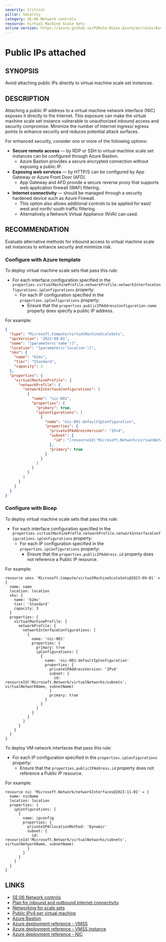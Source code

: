 ```yaml
---
severity: Critical
pillar: Security
category: SE:06 Network controls
resource: Virtual Machine Scale Sets
online version: https://azure.github.io/PSRule.Rules.Azure/en/rules/Azure.VMSS.PublicIPAttached/
---
```


# Public IPs attached

## SYNOPSIS

Avoid attaching public IPs directly to virtual machine scale set instances.

## DESCRIPTION

Attaching a public IP address to a virtual machine network interface (NIC) exposes it directly to the Internet.
This exposure can make the virtual machine scale set instance vulnerable to unauthorized inbound access and security compromise.
Minimize the number of Internet ingress/ egress points to enhance security and reduces potential attack surfaces.

For enhanced security, consider one or more of the following options:

- **Secure remote access** &mdash; by RDP or SSH to virtual machine scale set instances can be configured through Azure Bastion.
  - Azure Bastion provides a secure encrypted connection without exposing a public IP.
- **Exposing web services** &mdash; by HTTP/S can be configured by App Gateway or Azure Front Door (AFD).
  - App Gateway and AFD provide a secure reverse proxy that supports web application firewall (WAF) filtering.
- **Internet connectivity** &mdash; should be managed through a security hardened device such as Azure Firewall.
  - This option also allows additional controls to be applied for east/ west and north/ south traffic filtering.
  - Alternatively a Network Virtual Appliance (NVA) can used.

## RECOMMENDATION

Evaluate alternative methods for inbound access to virtual machine scale set instances to enhance security and minimize risk.

### Configure with Azure template

To deploy virtual machine scale sets that pass this rule:

- For each interface configuration specified in the `properties.virtualMachineProfile.networkProfile.networkInterfaceConfigurations.ipConfigurations` property:
  - For each IP configuration specified in the `properties.ipConfigurations` property:
    - Ensure that the `properties.publicIPAddressConfiguration.name` property does specify a public IP address.

For example:

```json
{
  "type": "Microsoft.Compute/virtualMachineScaleSets",
  "apiVersion": "2023-09-01",
  "name": "[parameters('name')]",
  "location": "[parameters('location')]",
  "sku": {
    "name": "b2ms",
    "tier": "Standard",
    "capacity": 3
  },
  "properties": {
    "virtualMachineProfile": {
      "networkProfile": {
        "networkInterfaceConfigurations": [
          {
            "name": "nic-001",
            "properties": {
              "primary": true,
              "ipConfigurations": [
                {
                  "name": "nic-001-defaultIpConfiguration",
                  "properties": {
                    "privateIPAddressVersion": "IPv4",
                    "subnet": {
                      "id": "[resourceId('Microsoft.Network/virtualNetworks/subnets', parameters('virtualNetworkName'), parameters('subnetName'))]"
                    },
                    "primary": true
                  }
                }
              ]
            }
          }
        ]
      }
    }
  }
}
```

### Configure with Bicep

To deploy virtual machine scale sets that pass this rule:

- For each interface configuration specified in the `properties.virtualMachineProfle.networkProfile.networkInterfaceConfigurations.ipConfigurations` property:
  - For each IP configuration specified in the `properties.ipConfigurations` property:
    - Ensure that the `properties.publicIPAddress.id` property does not reference a Public IP resource.

For example:

```bicep
resource vmss 'Microsoft.Compute/virtualMachineScaleSets@2023-09-01' = {
  name: name
  location: location
  sku: {
    name: 'b2ms'
    tier: 'Standard'
    capacity: 3
  }
  properties: {
    virtualMachineProfile: {
      networkProfile: {
        networkInterfaceConfigurations: [
          {
            name: 'nic-001'
            properties: {
              primary: true
              ipConfigurations: [
                {
                  name: 'nic-001-defaultIpConfiguration'
                  properties: {
                    privateIPAddressVersion: 'IPv4'
                    subnet: {
                      id: resourceId('Microsoft.Network/virtualNetworks/subnets', virtualNetworkName, subnetName)
                    }
                    primary: true
                  }
                }
              ]
            }
          }
        ]
      }
    }
  }
}
```

To deploy VM network interfaces that pass this rule:

- For each IP configuration specified in the `properties.ipConfigurations` property:
  - Ensure that the `properties.publicIPAddress.id` property does not reference a Public IP resource.

For example:

```bicep
resource nic 'Microsoft.Network/networkInterfaces@2023-11-01' = {
  name: nicName
  location: location
  properties: {
    ipConfigurations: [
      {
        name: ipconfig
        properties: {
          privateIPAllocationMethod: 'Dynamic'
          subnet: {
            id: resourceId('Microsoft.Network/virtualNetworks/subnets', virtualNetworkName, subnetName)
          }
        }
      }
    ]
  }
}
```

## LINKS

- [SE:06 Network controls](https://learn.microsoft.com/azure/well-architected/security/networking)
- [Plan for inbound and outbound internet connectivity](https://learn.microsoft.com/azure/cloud-adoption-framework/ready/azure-best-practices/plan-for-inbound-and-outbound-internet-connectivity)
- [Networking for scale sets](https://learn.microsoft.com/azure/virtual-machine-scale-sets/virtual-machine-scale-sets-networking)
- [Public IPv4 per virtual machine](https://learn.microsoft.com/azure/virtual-machine-scale-sets/virtual-machine-scale-sets-networking#public-ipv4-per-virtual-machine)
- [Azure Bastion](https://learn.microsoft.com/azure/bastion/bastion-overview)
- [Azure deployment reference - VMSS](https://learn.microsoft.com/azure/templates/microsoft.compute/virtualmachinescalesets)
- [Azure deployment reference - VMSS instance](https://learn.microsoft.com/azure/templates/microsoft.compute/virtualmachinescalesets/virtualmachines)
- [Azure deployment reference - NIC](https://learn.microsoft.com/azure/templates/microsoft.network/networkinterfaces)
